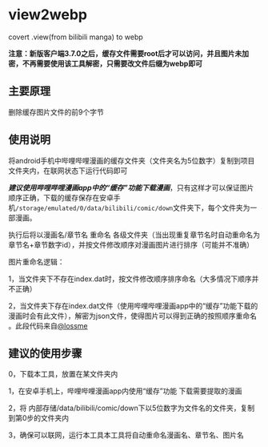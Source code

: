 # view2webp
covert .view(from bilibili manga) to webp

**注意：新版客户端3.7.0之后，缓存文件需要root后才可以访问，并且图片未加密，不再需要使用该工具解密，只需要改文件后缀为webp即可**

## 主要原理

删除缓存图片文件的前9个字节

## 使用说明

将android手机中哔哩哔哩漫画的缓存文件夹（文件夹名为5位数字）复制到项目文件夹内，在联网状态下运行代码即可

***建议使用哔哩哔哩漫画app中的“缓存”功能下载漫画***，只有这样才可以保证图片顺序正确，下载的缓存保存在安卓手机`/storage/emulated/0/data/bilibili/comic/down`文件夹下，每个文件夹为一部漫画。

执行后将以漫画名/章节名 重命名 各级文件夹（当出现重复章节名时自动重命名为 章节名+章节数字id），并按文件修改顺序对漫画图片进行排序（可能并不准确）

图片重命名逻辑：

1，当文件夹下不存在index.dat时，按文件修改顺序排序命名（大多情况下顺序并不正确）

2，当文件夹下存在index.dat文件（使用哔哩哔哩漫画app中的“缓存”功能下载的漫画时会有此文件），解密为json文件，使得图片可以得到正确的按照顺序重命名
。此段代码来自[@lossme](https://github.com/lossme/TencentComicBook/blob/master/onepiece/site/bilibili.py）)

## 建议的使用步骤
0，下载本工具，放置在某文件夹内

1，在安卓手机上，哔哩哔哩漫画app内使用“缓存”功能 下载需要提取的漫画

2，将 内部存储/data/bilibili/comic/down下以5位数字为文件名的文件夹，复制到第0步的文件夹内

3，确保可以联网，运行本工具本工具将自动重命名漫画名、章节名、图片名
